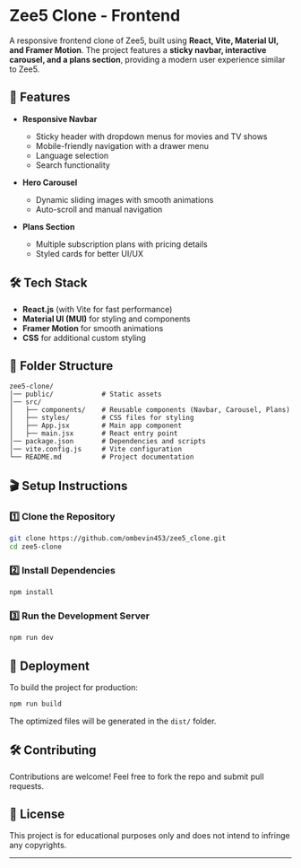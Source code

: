 # Zee5 Clone - Frontend

A responsive frontend clone of Zee5, built using **React, Vite, Material UI, and Framer Motion**. The project features a **sticky navbar, interactive carousel, and a plans section**, providing a modern user experience similar to Zee5.

## 🚀 Features

- **Responsive Navbar**  
  - Sticky header with dropdown menus for movies and TV shows  
  - Mobile-friendly navigation with a drawer menu  
  - Language selection  
  - Search functionality  

- **Hero Carousel**  
  - Dynamic sliding images with smooth animations  
  - Auto-scroll and manual navigation  

- **Plans Section**  
  - Multiple subscription plans with pricing details  
  - Styled cards for better UI/UX  

## 🛠️ Tech Stack

- **React.js** (with Vite for fast performance)  
- **Material UI (MUI)** for styling and components  
- **Framer Motion** for smooth animations  
- **CSS** for additional custom styling  

## 📂 Folder Structure

```
zee5-clone/
│── public/            # Static assets
│── src/
│   ├── components/    # Reusable components (Navbar, Carousel, Plans)
│   ├── styles/        # CSS files for styling
│   ├── App.jsx        # Main app component
│   ├── main.jsx       # React entry point
│── package.json       # Dependencies and scripts
│── vite.config.js     # Vite configuration
└── README.md          # Project documentation
```

## 🎬 Setup Instructions

### 1️⃣ Clone the Repository  
```sh
git clone https://github.com/ombevin453/zee5_clone.git
cd zee5-clone
```

### 2️⃣ Install Dependencies  
```sh
npm install
```

### 3️⃣ Run the Development Server  
```sh
npm run dev
```

## 📌 Deployment  

To build the project for production:  
```sh
npm run build
```
The optimized files will be generated in the `dist/` folder.

## 🛠️ Contributing  

Contributions are welcome! Feel free to fork the repo and submit pull requests.

## 📜 License  

This project is for educational purposes only and does not intend to infringe any copyrights.  

---

